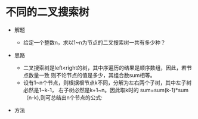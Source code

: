 # 不同的二叉搜索树
- 解题
    - 给定一个整数n，求以1~n为节点的二叉搜索树一共有多少种？
- 思路
    - 二叉搜索树是left<right的树，其中序遍历的结果是顺序数组，因此，若节点数量一致
    则不论节点的值是多少，其组合数sum相等。
    - 设有1~n个节点，则根据根节点k不同，分解为左右两个子树，其中左子树必然是1~k-1，
    右子树必然是k+1~n。因此取k时的 sum=sum(k-1)*sum（n-k),则可总结出n个节点的公式:
    
- 方法